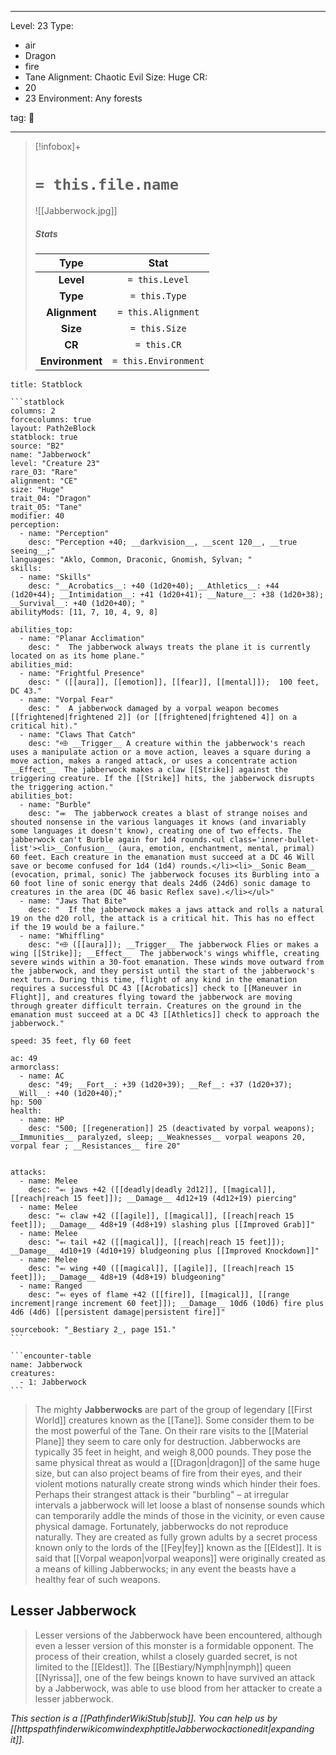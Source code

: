 
---


Level: 23
Type:
- air
- Dragon
- fire
- Tane
Alignment: Chaotic Evil
Size: Huge
CR:
- 20
- 23
Environment: Any forests


tag: 👹

---

> [!infobox]+
> #  `= this.file.name`
> ![[Jabberwock.jpg]]
> ##### Stats
> Type | Stat |
> :---:|:---:|
> **Level** | `= this.Level` |
> **Type** | `= this.Type` |
> **Alignment** | `= this.Alignment` |
> **Size** | `= this.Size` |
> **CR** | `= this.CR` |
> **Environment** | `= this.Environment` |




````ad-info
title: Statblock

```statblock
columns: 2
forcecolumns: true
layout: Path2eBlock
statblock: true
source: "B2"
name: "Jabberwock"
level: "Creature 23"
rare_03: "Rare"
alignment: "CE"
size: "Huge"
trait_04: "Dragon"
trait_05: "Tane"
modifier: 40
perception:
  - name: "Perception"
    desc: "Perception +40; __darkvision__, __scent 120__, __true seeing__;"
languages: "Aklo, Common, Draconic, Gnomish, Sylvan; "
skills:
  - name: "Skills"
    desc: "__Acrobatics__: +40 (1d20+40); __Athletics__: +44 (1d20+44); __Intimidation__: +41 (1d20+41); __Nature__: +38 (1d20+38); __Survival__: +40 (1d20+40); "
abilityMods: [11, 7, 10, 4, 9, 8]

abilities_top:
  - name: "Planar Acclimation"
    desc: "  The jabberwock always treats the plane it is currently located on as its home plane."
abilities_mid:
  - name: "Frightful Presence"
    desc: " ([[aura]], [[emotion]], [[fear]], [[mental]]);  100 feet, DC 43."
  - name: "Vorpal Fear"
    desc: "  A jabberwock damaged by a vorpal weapon becomes [[frightened|frightened 2]] (or [[frightened|frightened 4]] on a critical hit)."
  - name: "Claws That Catch"
    desc: "⬲ __Trigger__ A creature within the jabberwock's reach uses a manipulate action or a move action, leaves a square during a move action, makes a ranged attack, or uses a concentrate action __Effect__  The jabberwock makes a claw [[Strike]] against the triggering creature. If the [[Strike]] hits, the jabberwock disrupts the triggering action."
abilities_bot:
  - name: "Burble"
    desc: "⬺  The jabberwock creates a blast of strange noises and shouted nonsense in the various languages it knows (and invariably some languages it doesn't know), creating one of two effects. The jabberwock can't Burble again for 1d4 rounds.<ul class='inner-bullet-list'><li>__Confusion__ (aura, emotion, enchantment, mental, primal) 60 feet. Each creature in the emanation must succeed at a DC 46 Will save or become confused for 1d4 (1d4) rounds.</li><li>__Sonic Beam__ (evocation, primal, sonic) The jabberwock focuses its Burbling into a 60 foot line of sonic energy that deals 24d6 (24d6) sonic damage to creatures in the area (DC 46 basic Reflex save).</li></ul>"
  - name: "Jaws That Bite"
    desc: "  If the jabberwock makes a jaws attack and rolls a natural 19 on the d20 roll, the attack is a critical hit. This has no effect if the 19 would be a failure."
  - name: "Whiffling"
    desc: "⬲ ([[aura]]); __Trigger__ The jabberwock Flies or makes a wing [[Strike]]; __Effect__  The jabberwock's wings whiffle, creating severe winds within a 30-foot emanation. These winds move outward from the jabberwock, and they persist until the start of the jabberwock's next turn. During this time, flight of any kind in the emanation requires a successful DC 43 [[Acrobatics]] check to [[Maneuver in Flight]], and creatures flying toward the jabberwock are moving through greater difficult terrain. Creatures on the ground in the emanation must succeed at a DC 43 [[Athletics]] check to approach the jabberwock."

speed: 35 feet, fly 60 feet

ac: 49
armorclass:
  - name: AC
    desc: "49; __Fort__: +39 (1d20+39); __Ref__: +37 (1d20+37); __Will__: +40 (1d20+40);"
hp: 500
health:
  - name: HP
    desc: "500; [[regeneration]] 25 (deactivated by vorpal weapons); __Immunities__ paralyzed, sleep; __Weaknesses__ vorpal weapons 20, vorpal fear ; __Resistances__ fire 20"


attacks:
  - name: Melee
    desc: "⬻ jaws +42 ([[deadly|deadly 2d12]], [[magical]], [[reach|reach 15 feet]]); __Damage__ 4d12+19 (4d12+19) piercing"
  - name: Melee
    desc: "⬻ claw +42 ([[agile]], [[magical]], [[reach|reach 15 feet]]); __Damage__ 4d8+19 (4d8+19) slashing plus [[Improved Grab]]"
  - name: Melee
    desc: "⬻ tail +42 ([[magical]], [[reach|reach 15 feet]]); __Damage__ 4d10+19 (4d10+19) bludgeoning plus [[Improved Knockdown]]"
  - name: Melee
    desc: "⬻ wing +40 ([[magical]], [[agile]], [[reach|reach 15 feet]]); __Damage__ 4d8+19 (4d8+19) bludgeoning"
  - name: Ranged
    desc: "⬻ eyes of flame +42 ([[fire]], [[magical]], [[range increment|range increment 60 feet]]); __Damage__ 10d6 (10d6) fire plus 4d6 (4d6) [[persistent damage|persistent fire]]"

sourcebook: "_Bestiary 2_, page 151."
```

```encounter-table
name: Jabberwock
creatures:
  - 1: Jabberwock
```

````



> The mighty **Jabberwocks** are part of the group of legendary [[First World]] creatures known as the [[Tane]]. Some consider them to be the most powerful of the Tane. On their rare visits to the [[Material Plane]] they seem to care only for destruction.
> Jabberwocks are typically 35 feet in height, and weigh 8,000 pounds. They pose the same physical threat as would a [[Dragon|dragon]] of the same huge size, but can also project beams of fire from their eyes, and their violent motions naturally create strong winds which hinder their foes. Perhaps their strangest attack is their "burbling" – at irregular intervals a jabberwock will let loose a blast of nonsense sounds which can temporarily addle the minds of those in the vicinity, or even cause physical damage. 
> Fortunately, jabberwocks do not reproduce naturally. They are created as fully grown adults by a secret process known only to the lords of the [[Fey|fey]] known as the [[Eldest]].
> It is said that [[Vorpal weapon|vorpal weapons]] were originally created as a means of killing Jabberwocks; in any event the beasts have a healthy fear of such weapons.


## Lesser Jabberwock


> Lesser versions of the Jabberwock have been encountered, although even a lesser version of this monster is a formidable opponent. The process of their creation, whilst a closely guarded secret, is not limited to the [[Eldest]]. The [[Bestiary/Nymph|nymph]] queen [[Nyrissa]], one of the few beings known to have survived an attack by a Jabberwock, was able to use blood from her attacker to create a lesser jabberwock.



*This section is a [[PathfinderWikiStub|stub]]. You can help us by [[httpspathfinderwikicomwindexphptitleJabberwockactionedit|expanding it]].*










